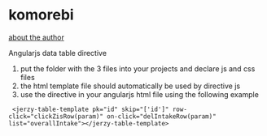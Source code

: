 # komorebi
[about the author](https://github.com/jerzyoleksa)

Angularjs data table directive

1. put the folder with the 3 files into your projects and declare js and css files
2. the html template file should automatically be used by directive js
3. use the directive in your angularjs html file using the following example

```
 <jerzy-table-template pk="id" skip="['id']" row-click="clickZisRow(param)" on-click="delIntakeRow(param)" list="overallIntake"></jerzy-table-template>
```
